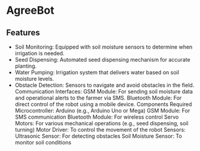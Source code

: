 # AgreeBot
## Features
- Soil Monitoring: Equipped with soil moisture sensors to determine when irrigation is needed.
- Seed Dispensing: Automated seed dispensing mechanism for accurate planting.
- Water Pumping: Irrigation system that delivers water based on soil moisture levels.
- Obstacle Detection: Sensors to navigate and avoid obstacles in the field.
Communication Interfaces:
GSM Module: For sending soil moisture data and operational alerts to the farmer via SMS.
Bluetooth Module: For direct control of the robot using a mobile device.
Components Required
Microcontroller: Arduino (e.g., Arduino Uno or Mega)
GSM Module: For SMS communication
Bluetooth Module: For wireless control
Servo Motors: For various mechanical operations (e.g., seed dispensing, soil turning)
Motor Driver: To control the movement of the robot
Sensors:
Ultrasonic Sensor: For detecting obstacles
Soil Moisture Sensor: To monitor soil conditions

